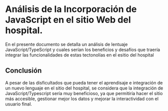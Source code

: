 # Análisis de la Incorporación de JavaScript en el sitio Web del hospital.

En el presente documento se detalla un análisis de lentuaje JavaScript/TypeScript y cuales serían los beneficios y desafíos que traería integrar las funcionalidades de estas tectonolías en el esitio del hospital

## Conclusión

A pesar de las disficultados que pueda tener el aprendisaje e integración de un nuevo lenguaje en el sitio del hospital, se considera que la integración de JavaScript/Typescript sería muy beneficioso, ya que permitiría hacer el sitio más accesible, gestionar mejor los datos y mejorar la interactividad con el usuario final.
